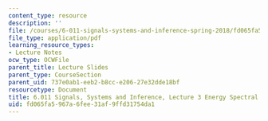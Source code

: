 ```yaml
---
content_type: resource
description: ''
file: /courses/6-011-signals-systems-and-inference-spring-2018/fd065fa5967a6fee31af9ffd31754da1_MIT6_011S18lec3.pdf
file_type: application/pdf
learning_resource_types:
- Lecture Notes
ocw_type: OCWFile
parent_title: Lecture Slides
parent_type: CourseSection
parent_uid: 737e0ab1-eeb2-b8cc-e206-27e32dde18bf
resourcetype: Document
title: 6.011 Signals, Systems and Inference, Lecture 3 Energy Spectral Density
uid: fd065fa5-967a-6fee-31af-9ffd31754da1
---
```

